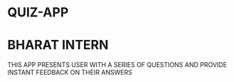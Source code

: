 # QUIZ-APP
# BHARAT INTERN 
THIS APP PRESENTS USER WITH A SERIES OF QUESTIONS AND PROVIDE INSTANT FEEDBACK ON THEIR ANSWERS
